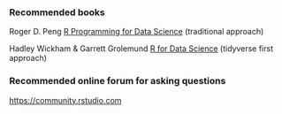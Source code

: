 ### Recommended books

Roger D. Peng [R Programming for Data Science](https://leanpub.com/rprogramming) (traditional approach)

Hadley Wickham & Garrett Grolemund [R for Data Science](http://r4ds.had.co.nz/) (tidyverse first approach)

### Recommended online forum for asking questions

https://community.rstudio.com





